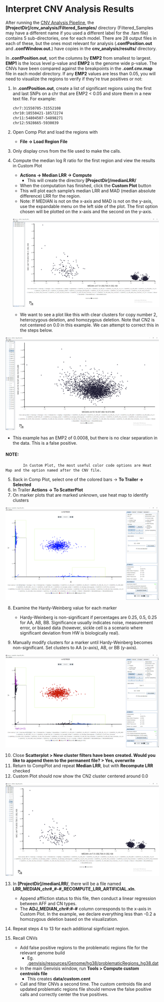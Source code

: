 # Interpret CNV Analysis Results

After running the [CNV Analysis Pipeline](../#/documentation/RunTheGenvisisWorkflow--run-cnv-analysis-pipeline), the **[ProjectDir]/cnv\_analysis/Filtered\_Samples/** directory (Filtered\_Samples may have a different name if you used a different label for the .fam file) contains 5 sub-directories, one for each model.  There are 28 output files in each of these, but the ones most relevant for analysis (**.confPosition.out** and **.confWindow.out.**) have copies in the **cnv_analysis/results/** directory.

In **.confPosition.out**, sort the columns by **EMP2** from smallest to largest.  **EMP1** is the locus level p-value and **EMP2** is the genome wide p-value.  The CNVs have been compared against the breakpoints in the **.conf.cnv.map** file in each model directory.  If any **EMP2** values are less than 0.05, you will need to visualize the regions to verify if they're true positives or not:

1. In **.confPosition.out**, create a list of significant regions using the first and last SNPs on a chr that are EMP2 < 0.05 and store them in a new text file. For example:

       chr7:31550705-31552108
       chr10:18550421-18572274
       chr11:54804507-54898271
       chr12:5928665-5930039

2. Open Comp Plot and load the regions with
   - **File -> Load Region File**
3. Only display cnvs from the file used to make the calls.
4. Compute the median log R ratio for the first region and view the results in Custom Plot
   - **Actions -> Median LRR -> Compute**
     - This will create the directory **[ProjectDir]/medianLRR/**
   - When the computation has finished, click the **Custom Plot** button
   - This will plot each sample’s median LRR and MAD (median absolute difference) LRR for the region.
   - Note: If MEDIAN is not on the x-axis and MAD is not on the y-axis, use the expandable menu on the left side of the plot.  The first option chosen will be plotted on the x-axis and the second on the y-axis.

   ![Image of a plot of median LRR vs median absolute difference with three distinct clusters and the copy number 2 cluster is off center from zero](/Images/cnv_interpretation_1.png)

   - We want to see a plot like this with clear clusters for copy number 2, heterozygous deletion, and homozygous deletion. Note that CN2 is not centered on 0.0 in this example. We can attempt to correct this in the steps below.

![Image of a plot of median LRR vs median absolute difference with one noisy cluster](/Images/cnv_interpretation_2.png)

   - This example has an EMP2 of 0.0008, but there is no clear separation in the data. This is a false positive.
  
  #### NOTE:

            In Custom Plot, the most useful color code options are Heat Map and the option named after the CNV file.

5. Back in Comp Plot, select one of the colored bars -> **To Trailer -> Selected**
6. In Trailer **Actions -> To ScatterPlot**
7. On marker plots that are marked unknown, use heat map to identify clusters

![Image of Scatter Plot showing the heatmap view of a marker with user drawn boxes around genotype clusters](/Images/cnv_interpretation_3.png)

8. Examine the Hardy-Weinberg value for each marker
   - Hardy-Weinberg is non-significant if percentages are 0.25, 0.5, 0.25 for AA, AB, BB.  Significance usually indicates noise, measurement error, or biased data (however, sickle cell is a scenario where significant deviation from HW is biologically real).

9. Manually modify clusters for a marker until Hardy-Weinberg becomes non-significant. Set clusters to AA (x-axis), AB, or BB (y-axis).

![Image of Scatter Plot showing the Genotype view of a marker with user drawn boxes around genotype clusters](/Images/cnv_interpretation_4.png)

10. Close **Scatterplot > New cluster filters have been created. Would you like to append them to the permanent file? > Yes, overwrite**
11. Return to CompPlot and repeat **Median LRR**, but with **Recompute LRR** checked
12. Custom Plot should now show the CN2 cluster centered around 0.0

![Image of a plot of median LRR vs median absolute difference with three distinct clusters and the copy number 2 cluster is centered at zero](/Images/cnv_interpretation_5.png)

13. In **[ProjectDir]/medianLRR/**, there will be a file named **LRR_MEDIAN_chr#_#-#_RECOMPUTE_LRR_ARTIFICIAL.xln**.  
    - Append affliction status to this file, then conduct a linear regression between AFF and CN types.  
    - The **ADJ_MEDIAN_chr#:#-#** column corresponds to the x-axis in Custom Plot.  In the example, we declare everything less than -0.2 a homozygous deletion based on the visualization.

14. Repeat steps 4 to 13 for each additional signficiant region.

15. Recall CNVs
    - Add false positive regions to the problematic regions file for the relevant genome build
      - Eg. [.genvisis/resources/Genome/hg38/problematicRegions_hg38.dat](../#/documentation/resources-directory)
    - In the main Genvisis window, run **Tools > Compute custom centroids file**
      - This creates **data/custom.cent**
    - Call and filter CNVs a second time. The custom centroids file and updated problematic regions file should remove the false positive calls and correctly center the true positives.
